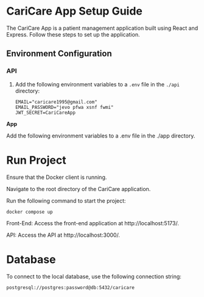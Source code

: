 # CariCare App Setup Guide

The CariCare App is a patient management application built using React and Express. Follow these steps to set up the application.

## Environment Configuration

### API

1. Add the following environment variables to a `.env` file in the `./api` directory:

   ```plaintext
   EMAIL="caricare1995@gmail.com"
   EMAIL_PASSWORD="jevo pfwa xsnf fwmi"
   JWT_SECRET=CariCareApp
   ```

**App**

Add the following environment variables to a .env file in the ./app directory.


# Run Project

Ensure that the Docker client is running.

Navigate to the root directory of the CariCare application.

Run the following command to start the project:

```plaintext
docker compose up
```

Front-End: Access the front-end application at http://localhost:5173/.

API: Access the API at http://localhost:3000/.


# Database

To connect to the local database, use the following connection string:

```
postgresql://postgres:password@db:5432/caricare
```


